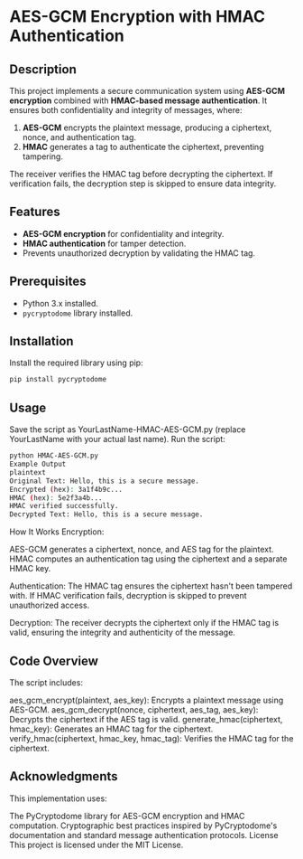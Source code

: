 # AES-GCM Encryption with HMAC Authentication

## Description
This project implements a secure communication system using **AES-GCM encryption** combined with **HMAC-based message authentication**. It ensures both confidentiality and integrity of messages, where:
1. **AES-GCM** encrypts the plaintext message, producing a ciphertext, nonce, and authentication tag.
2. **HMAC** generates a tag to authenticate the ciphertext, preventing tampering.

The receiver verifies the HMAC tag before decrypting the ciphertext. If verification fails, the decryption step is skipped to ensure data integrity.

## Features
- **AES-GCM encryption** for confidentiality and integrity.
- **HMAC authentication** for tamper detection.
- Prevents unauthorized decryption by validating the HMAC tag.

## Prerequisites
- Python 3.x installed.
- `pycryptodome` library installed.

## Installation
Install the required library using pip:
```bash
pip install pycryptodome
```
## Usage
Save the script as YourLastName-HMAC-AES-GCM.py (replace YourLastName with your actual last name).
Run the script:
```bash
python HMAC-AES-GCM.py
Example Output
plaintext
Original Text: Hello, this is a secure message.
Encrypted (hex): 3a1f4b9c...
HMAC (hex): 5e2f3a4b...
HMAC verified successfully.
Decrypted Text: Hello, this is a secure message.
```
How It Works
Encryption:

AES-GCM generates a ciphertext, nonce, and AES tag for the plaintext.
HMAC computes an authentication tag using the ciphertext and a separate HMAC key.

Authentication:
The HMAC tag ensures the ciphertext hasn't been tampered with.
If HMAC verification fails, decryption is skipped to prevent unauthorized access.

Decryption:
The receiver decrypts the ciphertext only if the HMAC tag is valid, ensuring the integrity and authenticity of the message.

## Code Overview

The script includes:

aes_gcm_encrypt(plaintext, aes_key): Encrypts a plaintext message using AES-GCM.
aes_gcm_decrypt(nonce, ciphertext, aes_tag, aes_key): Decrypts the ciphertext if the AES tag is valid.
generate_hmac(ciphertext, hmac_key): Generates an HMAC tag for the ciphertext.
verify_hmac(ciphertext, hmac_key, hmac_tag): Verifies the HMAC tag for the ciphertext.

## Acknowledgments
This implementation uses:

The PyCryptodome library for AES-GCM encryption and HMAC computation.
Cryptographic best practices inspired by PyCryptodome's documentation and standard message authentication protocols.
License
This project is licensed under the MIT License.

